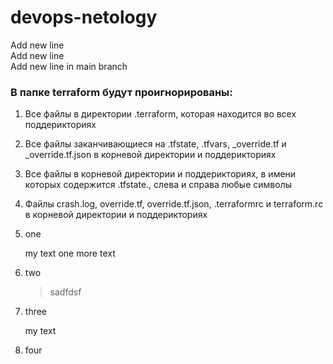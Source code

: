 # devops-netology
Add new line  
Add new line  
Add new line in main branch

### В папке terraform будут проигнорированы:

1. Все файлы в директории .terraform, которая находится во всех поддерикториях
2. Все файлы заканчивающиеся на .tfstate, .tfvars, _override.tf и _override.tf.json в корневой директории и поддерикториях 
3. Все файлы в корневой директории и поддерикториях, в имени которых содержится .tfstate., слева и справа любые символы
4. Файлы crash.log, override.tf, override.tf.json, .terraformrc и terraform.rc в корневой директории и поддерикториях


1. one  

   my text
   one more text
   
1. two

   > sadfdsf
   
1. three

   my text

1. four
